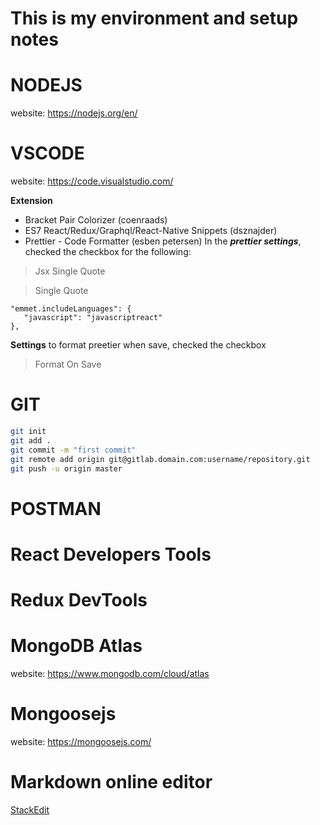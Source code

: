
# This is my environment and setup notes

# NODEJS
website: https://nodejs.org/en/

# VSCODE
website: https://code.visualstudio.com/  

**Extension**  
- Bracket Pair Colorizer (coenraads)
- ES7 React/Redux/Graphql/React-Native Snippets (dsznajder)
- Prettier - Code Formatter (esben petersen) 
In the ***prettier settings***, checked the checkbox for the following: 
> Jsx Single Quote

> Single Quote 


```
"emmet.includeLanguages": {
   "javascript": "javascriptreact"
},
```
**Settings**
to format preetier when save, checked the checkbox
> Format On Save

# GIT

```bash
git init
git add .
git commit -m "first commit"
git remote add origin git@gitlab.domain.com:username/repository.git
git push -u origin master
```

# POSTMAN

# React Developers Tools

# Redux DevTools

# MongoDB Atlas
website: https://www.mongodb.com/cloud/atlas

# Mongoosejs
website: https://mongoosejs.com/

# Markdown online editor
[StackEdit](https://stackedit.io/)
